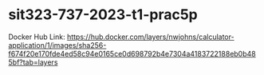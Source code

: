 # sit323-737-2023-t1-prac5p

Docker Hub Link: https://hub.docker.com/layers/nwjohns/calculator-application/1/images/sha256-f674f20e170fde4ed58c94e0165ce0d698792b4e7304a4183722188eb0b485bf?tab=layers
